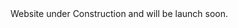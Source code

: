 <html>
<head>
<title>Sparcient17</title>
</head>
<body
<marquee>Website under Construction and will be launch soon.</marquee>
</body>
</html>
